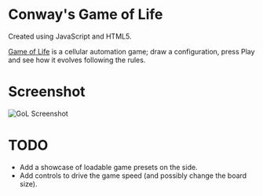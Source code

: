 # Conway's Game of Life

Created using JavaScript and HTML5.

[Game of Life](https://en.wikipedia.org/wiki/Conway%27s_Game_of_Life) is a cellular automation game; draw a configuration, press Play and see how it evolves following the rules.

# Screenshot

![GoL Screenshot](http://i.giphy.com/3o6ZtohgzWWYtF9LaM.gif)

# TODO

- Add a showcase of loadable game presets on the side.
- Add controls to drive the game speed (and possibly change the board size).